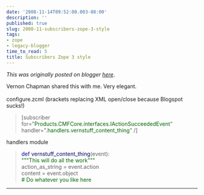 ```yaml
---
date: '2008-11-14T09:52:00.003-08:00'
description: ''
published: true
slug: 2008-11-subscribers-zope-3-style
tags:
- zope
- legacy-blogger
time_to_read: 5
title: Subscribers Zope 3 style
---
```


*This was originally posted on blogger [here](https://pydanny.blogspot.com/2008/11/subscribers-zope-3-style.html)*.

Vernon Chapman shared this with me.  Very elegant.<br /><br />configure.zcml (brackets replacing XML open/close because Blogspot sucks!)<br /><blockquote>[subscriber for="<span style="color: rgb(0, 102, 0);">Products.CMFCore.interfaces.IActionSucceededEvent</span>"<br />    handler="<span style="color: rgb(0, 102, 0);">.handlers.</span><span style="color: rgb(0, 102, 0);">vernstuff_content_thing</span>" /]</blockquote>handlers module<br /><blockquote><span style="color: rgb(0, 0, 153);">def</span> <span style="color: rgb(0, 0, 102);">vernstuff_content_thing</span>(event):<br /><span style="color: rgb(0, 102, 0);">"""This will do all the work"""</span><br />action_as_string = event.action<br />content = event.object<br /><span style="color: rgb(0, 102, 0);"># Do whatever you like here</span></blockquote>

---

